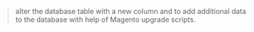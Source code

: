 >alter the database table with a new column and to add additional data to the database with help of Magento upgrade scripts.